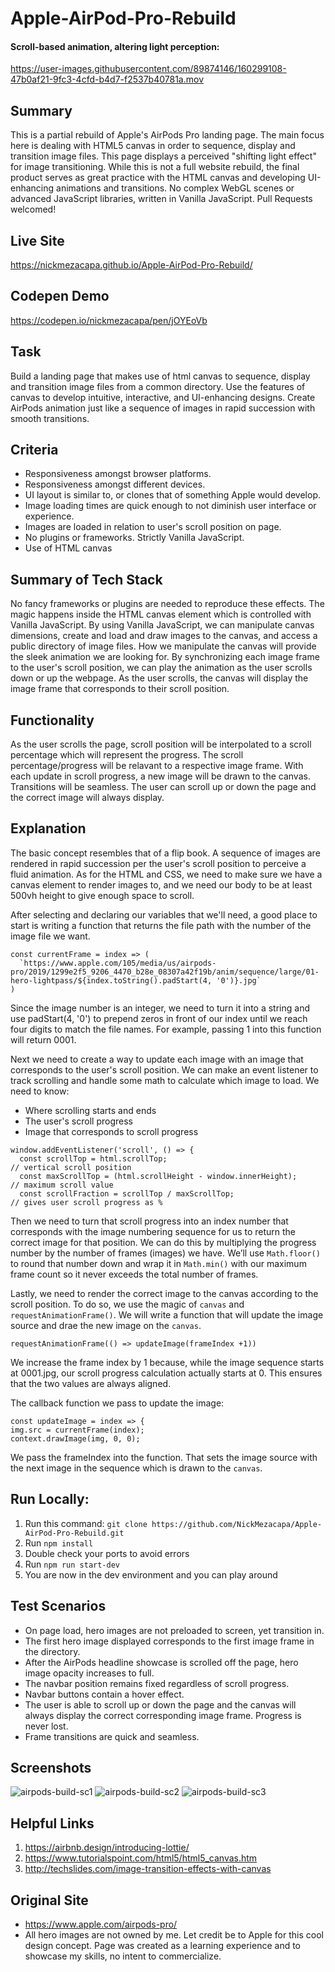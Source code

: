 # Apple-AirPod-Pro-Rebuild
#### Scroll-based animation, altering light perception:
https://user-images.githubusercontent.com/89874146/160299108-47b0af21-9fc3-4cfd-b4d7-f2537b40781a.mov

## Summary 
This is a partial rebuild of Apple's AirPods Pro landing page. The main focus here is dealing with HTML5 canvas in order to sequence, display and transition image files. This page displays a perceived "shifting light effect" for image transitioning. While this is not a full website rebuild, the final product serves as great practice with the HTML canvas and developing UI-enhancing animations and transitions. No complex WebGL scenes or advanced JavaScript libraries, written in Vanilla JavaScript. Pull Requests welcomed!

## Live Site
https://nickmezacapa.github.io/Apple-AirPod-Pro-Rebuild/

## Codepen Demo
https://codepen.io/nickmezacapa/pen/jOYEoVb

## Task 
Build a landing page that makes use of html canvas to sequence, display and transition image files from a common directory. Use the features of canvas to develop intuitive, interactive, and UI-enhancing designs. Create AirPods animation just like a sequence of images in rapid succession with smooth transitions.

## Criteria 
- Responsiveness amongst browser platforms.
- Responsiveness amongst different devices.
- UI layout is similar to, or clones that of something Apple would develop.
- Image loading times are quick enough to not diminish user interface or experience.
- Images are loaded in relation to user's scroll position on page.  
- No plugins or frameworks. Strictly Vanilla JavaScript.
- Use of HTML canvas

## Summary of Tech Stack
No fancy frameworks or plugins are needed to reproduce these effects. The magic happens inside the HTML canvas element which is controlled with Vanilla JavaScript. By using Vanilla JavaScript, we can manipulate canvas dimensions, create and load and draw images to the canvas, and access a public directory of image files. How we manipulate the canvas will provide the sleek animation we are looking for. By synchronizing each image frame to the user's scroll position, we can play the animation as the user scrolls down or up the webpage. As the user scrolls, the canvas will display the image frame that corresponds to their scroll position.

## Functionality 
As the user scrolls the page, scroll position will be interpolated to a scroll percentage which will represent the progress. The scroll percentage/progress will be relavant to a respective image frame. With each update in scroll progress, a new image will be drawn to the canvas. Transitions will be seamless. The user can scroll up or down the page and the correct image will always display.

## Explanation
The basic concept resembles that of a flip book. A sequence of images are rendered in rapid succession per the user's scroll position to perceive a fluid animation. As for the HTML and CSS, we need to make sure we have a canvas element to render images to, and we need our body to be at least 500vh height to give enough space to scroll. 

After selecting and declaring our variables that we'll need, a good place to start is writing a function that returns the file path with the number of the image file we want.
```
const currentFrame = index => (
  `https://www.apple.com/105/media/us/airpods-pro/2019/1299e2f5_9206_4470_b28e_08307a42f19b/anim/sequence/large/01-hero-lightpass/${index.toString().padStart(4, '0')}.jpg`
)
```
Since the image number is an integer, we need to turn it into a string and use padStart(4, '0') to prepend zeros in front of our index until we reach four digits to match the file names. For example, passing 1 into this function will return 0001.

Next we need to create a way to update each image with an image that corresponds to the user's scroll position. 
We can make an event listener to track scrolling and handle some math to calculate which image to load.
We need to know:
- Where scrolling starts and ends
- The user's scroll progress
- Image that corresponds to scroll progress
```
window.addEventListener('scroll', () => {  
  const scrollTop = html.scrollTop;                                           // vertical scroll position
  const maxScrollTop = (html.scrollHeight - window.innerHeight);             // maximum scroll value
  const scrollFraction = scrollTop / maxScrollTop;                          // gives user scroll progress as %
```
Then we need to turn that scroll progress into an index number that corresponds with the image numbering sequence for us to return the correct image for that position. We can do this by multiplying the progress number by the number of frames (images) we have. We’ll use `Math.floor()` to round that number down and wrap it in `Math.min()` with our maximum frame count so it never exceeds the total number of frames.

Lastly, we need to render the correct image to the canvas according to the scroll position. To do so, we use the magic of `canvas` and `requestAnimationFrame()`. We will write a function that will update the image source and drae the new image on the `canvas`.
```
requestAnimationFrame(() => updateImage(frameIndex +1))
```
We increase the frame index by 1 because, while the image sequence starts at 0001.jpg, our scroll progress calculation actually starts at 0. This ensures that the two values are always aligned.

The callback function we pass to update the image:
```
const updateImage = index => {
img.src = currentFrame(index);
context.drawImage(img, 0, 0);
```
We pass the frameIndex into the function. That sets the image source with the next image in the sequence which is drawn to the `canvas`.

## Run Locally:
1. Run this command: `git clone https://github.com/NickMezacapa/Apple-AirPod-Pro-Rebuild.git`
2. Run `npm install`
3. Double check your ports to avoid errors
4. Run `npm run start-dev`
5. You are now in the dev environment and you can play around

## Test Scenarios
- On page load, hero images are not preloaded to screen, yet transition in.
- The first hero image displayed corresponds to the first image frame in the directory.
- After the AirPods headline showcase is scrolled off the page, hero image opacity increases to full.
- The navbar position remains fixed regardless of scroll progress.
- Navbar buttons contain a hover effect.
- The user is able to scroll up or down the page and the canvas will always display the correct corresponding image frame. Progress is never lost.
- Frame transitions are quick and seamless.

## Screenshots
![airpods-build-sc1](https://user-images.githubusercontent.com/89874146/158286810-0a7088af-4f3d-480b-a3cf-4a29831cf9f1.png)
![airpods-build-sc2](https://user-images.githubusercontent.com/89874146/158286817-a9afd9bc-99e8-4346-9ba3-8c0ea7bdb7e0.png)
![airpods-build-sc3](https://user-images.githubusercontent.com/89874146/158286823-7ecd165f-fc2d-4a4d-bab6-0a0d762d2db7.png)

## Helpful Links
1. https://airbnb.design/introducing-lottie/
2. https://www.tutorialspoint.com/html5/html5_canvas.htm
3. http://techslides.com/image-transition-effects-with-canvas

## Original Site
- https://www.apple.com/airpods-pro/
- All hero images are not owned by me. Let credit be to Apple for this cool design concept. Page was created as a learning experience and to showcase my skills, no intent to commercialize. 
